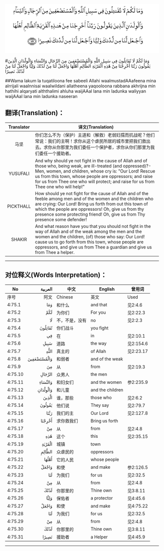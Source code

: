 ![004:075](images/004_075.gif)

#وَمَا لَكُمْ لَا تُقَاتِلُونَ فِي سَبِيلِ اللَّهِ وَالْمُسْتَضْعَفِينَ مِنَ الرِّجَالِ وَالنِّسَاءِ وَالْوِلْدَانِ الَّذِينَ يَقُولُونَ رَبَّنَا أَخْرِجْنَا مِنْ هَٰذِهِ الْقَرْيَةِ الظَّالِمِ أَهْلُهَا وَاجْعَلْ لَنَا مِنْ لَدُنْكَ وَلِيًّا وَاجْعَلْ لَنَا مِنْ لَدُنْكَ نَصِيرًا 

##Wama lakum la tuqatiloona fee sabeeli Allahi waalmustadAAafeena mina alrrijali waalnnisai waalwildani allatheena yaqooloona rabbana akhrijna min hathihi alqaryati alththalimi ahluha waijAAal lana min ladunka waliyyan waijAAal lana min ladunka naseeran 

## 翻译(Translation)：

| Translator | 译文(Translation)                                            |
| :--------: | ------------------------------------------------------------ |
|    马坚    | 你们怎么不为（保护）主道和（解救）老弱妇孺而抗战呢？他们常说：我们的主啊！求你从这个虐民所居的城市里把我们救出去。求你从你那里为我们委任一个保护者，求你从你们那里为我们委任一个援助者。 |
|  YUSUFALI  | And why should ye not fight in the cause of Allah and of those who, being weak, are ill-treated (and oppressed)?- Men, women, and children, whose cry is: "Our Lord! Rescue us from this town, whose people are oppressors; and raise for us from Thee one who will protect; and raise for us from Thee one who will help!" |
| PICKTHALL  | How should ye not fight for the cause of Allah and of the feeble among men and of the women and the children who are crying: Our Lord! Bring us forth from out this town of which the people are oppressors! Oh, give us from thy presence some protecting friend! Oh, give us from Thy presence some defender! |
|   SHAKIR   | And what reason have you that you should not fight in the way of Allah and of the weak among the men and the women and the children, (of) those who say: Our Lord! cause us to go forth from this town, whose people are oppressors, and give us from Thee a guardian and give us from Thee a helper. |

---

## 对位释义(Words Interpretation)：

| No   | العربية | 中文    | English | 曾用词 |
| ---- | ------: | ------- | ------- | ------ |
| 序号 |    阿文 | Chinese | 英文    | Used   |
| 4:75.1  | وَمَا         | 和什么         | and that         | 见2:4.6   |
| 4:75.2  | لَكُمْ         | 为你们         | For you          | 见2:22.3  |
| 4:75.3  | لَا          | 不，不是，没有 | no               | 见2:2.3   |
| 4:75.4  | تُقَاتِلُونَ     | 你们战斗       | you fight        |           |
| 4:75.5  | فِي          | 在             | in               | 见2:10.1  |
| 4:75.6  | سَبِيلِ        | 道路           | the way          | 见2:154.6 |
| 4:75.7  | اللَّهِ        | 真主的         | of Allah         | 见2:23.17 |
| 4:75.8  | وَالْمُسْتَضْعَفِينَ | 和弱者         | and of the weak  |           |
| 4:75.9  | مِنَ          | 从             | from             | 见2:19.3 |
| 4:75.10 | الرِّجَالِ      | 众男人         | the men          |           |
| 4:75.11 | وَالنِّسَاءِ     | 和妇女们       | and the women    | 参2:235.9 |
| 4:75.12 | وَالْوِلْدَانِ    | 和儿童         | and the children |           |
| 4:75.13 | الَّذِينَ       | 谁，那些       | those who        | 见2:6.2   |
| 4:75.14 | يَقُولُونَ      | 他们说         | They say         | 见2:79.7  |
| 4:75.15 | رَبَّنَا        | 我们的主       | Our Lord         | 见2:127.8 |
| 4:75.16 | أَخْرِجْنَا      | 求你救我们     | Bring us forth   |           |
| 4:75.17 | مِنْ          | 从             | from             | 见2:4.8   |
| 4:75.18 | هَٰذِهِ         | 这个           | this             | 见2:35.15 |
| 4:75.19 | الْقَرْيَةِ      | 城镇           | town             |           |
| 4:75.20 | الظَّالِمِ      | 众虐民的       | oppressors       |           |
| 4:75.21 | أَهْلُهَا       | 它的人民       | whose people     |           |
| 4:75.22 | وَاجْعَلْ       | 和使           | and make         | 参2:126.5 |
| 4:75.23 | لَنَا         | 为我们         | for us           | 见2:32.5  |
| 4:75.24 | مِنْ          | 从             | from             | 见2:4.8   |
| 4:75.25 | لَدُنْكَ        | 你那里的       | Thine own        | 见3:8.11  |
| 4:75.26 | وَلِيًّا        | 保佑者         | a protector      | 见4:45.6  |
| 4:75.27 | وَاجْعَلْ       | 和使           | and make         | 见4:75.22 |
| 4:75.28 | لَنَا         | 为我们         | for us           | 见2:32.5  |
| 4:75.29 | مِنْ          | 从             | from             | 见2:4.8   |
| 4:75.30 | لَدُنْكَ        | 你那里的       | Thine own        | 见3:8.11  |
| 4:75.31 | نَصِيرًا       | 援助者         | a Helper         | 见4:45.9  |

---
